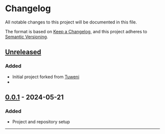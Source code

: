 # Changelog
All notable changes to this project will be documented in this file.

The format is based on [Keep a Changelog](https://keepachangelog.com/en/1.1.0/),
and this project adheres to [Semantic Versioning](https://semver.org/spec/v2.0.0.html).

## [Unreleased]

### Added

- Initial project forked from [Tuweni](https://github.com/tmio/tuweni)
- 

## [0.0.1] - 2024-05-21

### Added

- Project and repository setup

---
[unreleased]: https://github.com/Consensys/besu-dns-discovery/compare/v0.0.1...HEAD
[0.0.1]: https://github.com/Consensys/besu-dns-discovery/releases/tag/v0.0.1
